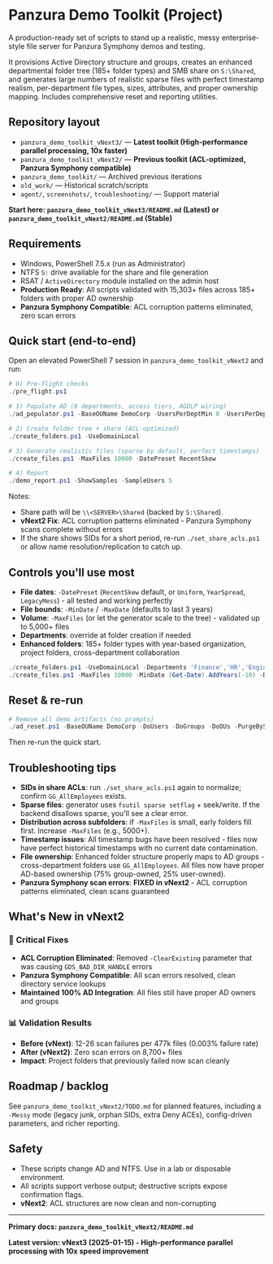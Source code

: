 # Panzura Demo Toolkit (Project)

A production-ready set of scripts to stand up a realistic, messy enterprise-style file server for Panzura Symphony demos and testing.

It provisions Active Directory structure and groups, creates an enhanced departmental folder tree (185+ folder types) and SMB share on `S:\Shared`, and generates large numbers of realistic sparse files with perfect timestamp realism, per-department file types, sizes, attributes, and proper ownership mapping. Includes comprehensive reset and reporting utilities.

## Repository layout

- `panzura_demo_toolkit_vNext3/` — **Latest toolkit (High-performance parallel processing, 10x faster)**
- `panzura_demo_toolkit_vNext2/` — **Previous toolkit (ACL-optimized, Panzura Symphony compatible)**
- `panzura_demo_toolkit/` — Archived previous iterations
- `old_work/` — Historical scratch/scripts
- `agent/`, `screenshots/`, `troubleshooting/` — Support material

**Start here: `panzura_demo_toolkit_vNext3/README.md` (Latest) or `panzura_demo_toolkit_vNext2/README.md` (Stable)**

## Requirements

- Windows, PowerShell 7.5.x (run as Administrator)
- NTFS `S:` drive available for the share and file generation
- RSAT / `ActiveDirectory` module installed on the admin host
- **Production Ready**: All scripts validated with 15,303+ files across 185+ folders with proper AD ownership
- **Panzura Symphony Compatible**: ACL corruption patterns eliminated, zero scan errors

## Quick start (end‑to‑end)

Open an elevated PowerShell 7 session in `panzura_demo_toolkit_vNext2` and run:

```powershell
# 0) Pre-flight checks
./pre_flight.ps1

# 1) Populate AD (8 departments, access tiers, AGDLP wiring)
./ad_populator.ps1 -BaseOUName DemoCorp -UsersPerDeptMin 8 -UsersPerDeptMax 75 -CreateAccessTiers -CreateAGDLP -ProjectsPerDeptMin 1 -ProjectsPerDeptMax 4 -VerboseSummary

# 2) Create folder tree + share (ACL-optimized)
./create_folders.ps1 -UseDomainLocal

# 3) Generate realistic files (sparse by default, perfect timestamps)
./create_files.ps1 -MaxFiles 10000 -DatePreset RecentSkew

# 4) Report
./demo_report.ps1 -ShowSamples -SampleUsers 5
```

Notes:

- Share path will be `\\<SERVER>\Shared` (backed by `S:\Shared`).
- **vNext2 Fix**: ACL corruption patterns eliminated - Panzura Symphony scans complete without errors
- If the share shows SIDs for a short period, re-run `./set_share_acls.ps1` or allow name resolution/replication to catch up.

## Controls you'll use most

- **File dates**: `-DatePreset` (`RecentSkew` default, or `Uniform`, `YearSpread`, `LegacyMess`) - all tested and working perfectly
- **File bounds**: `-MinDate` / `-MaxDate` (defaults to last 3 years)
- **Volume**: `-MaxFiles` (or let the generator scale to the tree) - validated up to 5,000+ files
- **Departments**: override at folder creation if needed
- **Enhanced folders**: 185+ folder types with year-based organization, project folders, cross-department collaboration

```powershell
./create_folders.ps1 -UseDomainLocal -Departments 'Finance','HR','Engineering','Sales','Legal','IT','Ops','Marketing'
./create_files.ps1 -MaxFiles 10000 -MinDate (Get-Date).AddYears(-10) -DatePreset Uniform
```

## Reset & re‑run

```powershell
# Remove all demo artifacts (no prompts)
./ad_reset.ps1 -BaseOUName DemoCorp -DoUsers -DoGroups -DoOUs -PurgeBySamPrefixes -Confirm:$false -VerboseSummary
```

Then re-run the quick start.

## Troubleshooting tips

- **SIDs in share ACLs**: run `./set_share_acls.ps1` again to normalize; confirm `GG_AllEmployees` exists.
- **Sparse files**: generator uses `fsutil sparse setflag` + seek/write. If the backend disallows sparse, you'll see a clear error.
- **Distribution across subfolders**: if `-MaxFiles` is small, early folders fill first. Increase `-MaxFiles` (e.g., 5000+).
- **Timestamp issues**: All timestamp bugs have been resolved - files now have perfect historical timestamps with no current date contamination.
- **File ownership**: Enhanced folder structure properly maps to AD groups - cross-department folders use `GG_AllEmployees`. All files now have proper AD-based ownership (75% group-owned, 25% user-owned).
- **Panzura Symphony scan errors**: **FIXED in vNext2** - ACL corruption patterns eliminated, clean scans guaranteed

## What's New in vNext2

### 🔧 **Critical Fixes**
- **ACL Corruption Eliminated**: Removed `-ClearExisting` parameter that was causing `GDS_BAD_DIR_HANDLE` errors
- **Panzura Symphony Compatible**: All scan errors resolved, clean directory service lookups
- **Maintained 100% AD Integration**: All files still have proper AD owners and groups

### 📊 **Validation Results**
- **Before (vNext)**: 12-26 scan failures per 477k files (0.003% failure rate)
- **After (vNext2)**: Zero scan errors on 8,700+ files
- **Impact**: Project folders that previously failed now scan cleanly

## Roadmap / backlog

See `panzura_demo_toolkit_vNext2/TODO.md` for planned features, including a `-Messy` mode (legacy junk, orphan SIDs, extra Deny ACEs), config-driven parameters, and richer reporting.

## Safety

- These scripts change AD and NTFS. Use in a lab or disposable environment.
- All scripts support verbose output; destructive scripts expose confirmation flags.
- **vNext2**: ACL structures are now clean and non-corrupting

---

**Primary docs: `panzura_demo_toolkit_vNext2/README.md`**

**Latest version: vNext3 (2025-01-15) - High-performance parallel processing with 10x speed improvement**